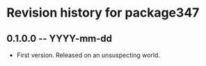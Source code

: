 # Revision history for package347

## 0.1.0.0 -- YYYY-mm-dd

* First version. Released on an unsuspecting world.

